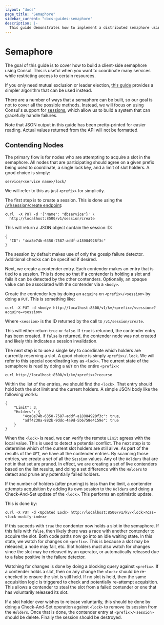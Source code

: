```yaml
---
layout: "docs"
page_title: "Semaphore"
sidebar_current: "docs-guides-semaphore"
description: |-
  This guide demonstrates how to implement a distributed semaphore using the Consul Key/Value store.
---
```


# Semaphore

The goal of this guide is to cover how to build a client-side semaphore using Consul.
This is useful when you want to coordinate many services while restricting access to
certain resources.

If you only need mutual exclusion or leader election, [this guide](/docs/guides/leader-election.html)
provides a simpler algorithm that can be used instead.

There are a number of ways that a semaphore can be built, so our goal is not to
cover all the possible methods. Instead, we will focus on using Consul's support for
[sessions](/docs/internals/sessions.html), which allow us to build a system that can
gracefully handle failures.

Note that JSON output in this guide has been pretty-printed for easier
reading.  Actual values returned from the API will not be formatted.

## Contending Nodes

The primary flow is for nodes who are attempting to acquire a slot in the semaphore.
All nodes that are participating should agree on a given prefix being used to coordinate,
a single lock key, and a limit of slot holders. A good choice is simply:

```text
service/<service name>/lock/
```

We will refer to this as just `<prefix>` for simplicity.

The first step is to create a session. This is done using the [/v1/session/create endpoint][session-api]:

[session-api]: http://www.consul.io/docs/agent/http.html#_v1_session_create

```text
curl  -X PUT -d '{"Name": "dbservice"}' \
  http://localhost:8500/v1/session/create
 ```

This will return a JSON object contain the session ID:

```text
{
  "ID": "4ca8e74b-6350-7587-addf-a18084928f3c"
}
```

The session by default makes use of only the gossip failure detector. Additional checks
can be specified if desired.

Next, we create a contender entry. Each contender makes an entry that is tied
to a session. This is done so that if a contender is holding a slot and fails
it can be detected by the other contenders. Optionally, an opaque value
can be associated with the contender via a `<body>`.

Create the contender key by doing an `acquire` on `<prefix>/<session>` by doing a `PUT`.
This is something like:

```text
curl -X PUT -d <body> http://localhost:8500/v1/kv/<prefix>/<session>?acquire=<session>
 ```

Where `<session>` is the ID returned by the call to `/v1/session/create`.

This will either return `true` or `false`. If `true` is returned, the contender
entry has been created.  If `false` is returned, the contender node was not created and
likely this indicates a session invalidation.

The next step is to use a single key to coordinate which holders are currently
reserving a slot. A good choice is simply `<prefix>/.lock`. We will refer to this
special coordinating key as `<lock>`. The current state of the semaphore is read by
doing a `GET` on the entire `<prefix>`:

```text
curl http://localhost:8500/v1/kv/<prefix>?recurse
 ```

Within the list of the entries, we should find the `<lock>`. That entry should hold
both the slot limit and the current holders. A simple JSON body like the following works:

```text
{
    "Limit": 3,
    "Holders": {
        "4ca8e74b-6350-7587-addf-a18084928f3c": true,
        "adf4238a-882b-9ddc-4a9d-5b6758e4159e": true
    }
}
```

When the `<lock>` is read, we can verify the remote `Limit` agrees with the local value. This
is used to detect a potential conflict. The next step is to determine which of the current
slot holders are still alive. As part of the results of the `GET`, we have all the contender
entries. By scanning those entries, we create a set of all the `Session` values. Any of the
`Holders` that are not in that set are pruned. In effect, we are creating a set of live contenders
based on the list results, and doing a set difference with the `Holders` to detect and prune
any potentially failed holders.

If the number of holders (after pruning) is less than the limit, a contender attempts acquisition
by adding its own session to the `Holders` and doing a Check-And-Set update of the `<lock>`. This
performs an optimistic update.

This is done by:

```text
curl -X PUT -d <Updated Lock> http://localhost:8500/v1/kv/<lock>?cas=<lock-modify-index>
 ```

If this suceeds with `true` the condenter now holds a slot in the semaphore. If this fails
with `false`, then likely there was a race with another contender to acquire the slot.
Both code paths now go into an idle waiting state. In this state, we watch for changes
on `<prefix>`. This is because a slot may be released, a node may fail, etc.
Slot holders must also watch for changes since the slot may be released by an operator,
or automatically released due to a false positive in the failure detector.

Watching for changes is done by doing a blocking query against `<prefix>`. If a contender
holds a slot, then on any change the `<lock>` should be re-checked to ensure the slot is
still held.  If no slot is held, then the same acquisition logic is triggered to check
and potentially re-attempt acquisition. This allows a contender to steal the slot from
a failed contender or one that has voluntarily released its slot.

If a slot holder ever wishes to release voluntarily, this should be done by doing a
Check-And-Set operation against `<lock>` to remove its session from the `Holders`. Once
that is done, the contender entry at `<prefix>/<session>` should be delete. Finally the
session should be destroyed.

